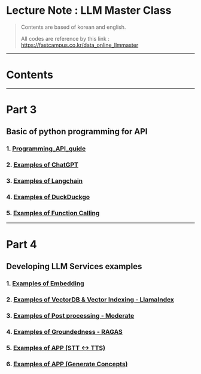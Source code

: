 ﻿
# Lecture Note : LLM Master Class


> Contents are based of korean and english.
> 
> All codes are reference by this link : https://fastcampus.co.kr/data_online_llmmaster

---

# Contents 

---
# Part 3

## Basic of python programming for API

### 1. [Programming_API_guide](https://github.com/whitekun91/LLM_Master_Class/blob/main/Part3/Programming_API_guide.ipynb)
### 2. [Examples of ChatGPT](https://github.com/whitekun91/LLM_Master_Class/blob/main/Part3/ChatGPT_playground.ipynb)
### 3. [Examples of Langchain](https://github.com/whitekun91/LLM_Master_Class/blob/main/Part3/Langchain_playground.ipynb)
### 4. [Examples of DuckDuckgo](https://github.com/whitekun91/LLM_Master_Class/blob/main/Part3/DuckDuckGo_examples.ipynb)
### 5. [Examples of Function Calling](https://github.com/whitekun91/LLM_Master_Class/blob/main/Part3/Fuction_calling_examples.ipynb)

---

# Part 4

## Developing LLM Services examples

### 1. [Examples of Embedding](https://github.com/whitekun91/LLM_Master_Class/blob/main/Part4/Embedding_samples.ipynb)
### 2. [Examples of VectorDB & Vector Indexing - LlamaIndex](https://github.com/whitekun91/LLM_Master_Class/blob/main/Part4/LlamaIndex_examples.ipynb)
### 3. [Examples of Post processing - Moderate](https://github.com/whitekun91/LLM_Master_Class/blob/main/Part4/Postprocessing_examples.ipynb)
### 4. [Examples of Groundedness - RAGAS](https://github.com/whitekun91/LLM_Master_Class/blob/main/Part4/Groundedness(RAGAS)_Examples.ipynb)
### 5. [Examples of APP (STT <-> TTS)](https://github.com/whitekun91/LLM_Master_Class/blob/main/Part4/Sample_Apps(STT,TTS).ipynb)
### 6. [Examples of APP (Generate Concepts)](https://github.com/whitekun91/LLM_Master_Class/blob/main/Part4/Sample_Apps(Generate_Concepts).ipynb)